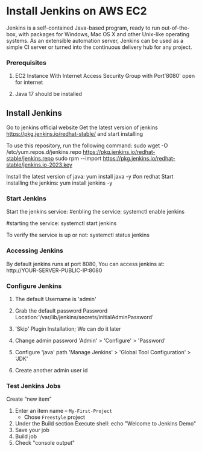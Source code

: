 # Install Jenkins on AWS EC2
Jenkins is a self-contained Java-based program, ready to run out-of-the-box, with packages for Windows, Mac OS X and other Unix-like operating systems. As an extensible automation server, Jenkins can be used as a simple CI server or turned into the continuous delivery hub for any project.

### Prerequisites
1. EC2 Instance
With Internet Access
Security Group with Port'8080' open for internet

2. Java 17 should be installed

## Install Jenkins
Go to jenkins official website
Get the latest version of jenkins https://pkg.jenkins.io/redhat-stable/ and start installing

To use this repository, run the following command:
sudo wget -O /etc/yum.repos.d/jenkins.repo https://pkg.jenkins.io/redhat-stable/jenkins.repo
sudo rpm --import https://pkg.jenkins.io/redhat-stable/jenkins.io-2023.key

Install the latest version of java: 
yum install java -y #on redhat
Start installing the jenkins:
yum install jenkins -y

### Start Jenkins
Start the jenkins service:
#enbling the service:
systemctl enable jenkins

#starting the service:
systemctl start jenkins

To verify the service is up or not:
systemctl status jenkins

### Accessing Jenkins
By default jenkins runs at port 8080, You can access jenkins at:
http://YOUR-SERVER-PUBLIC-IP:8080

### Configure Jenkins
1. The default Username is 'admin'
2. Grab the default password
Password Location:'/var/lib/jenkins/secrets/initialAdminPassword'
3. 'Skip' Plugin Installation; We can do it later

4. Change admin password
'Admin' > 'Configure' > 'Password'
5. Configure 'java' path
'Manage Jenkins' > 'Global Tool Configuration' > 'JDK'
6. Create another admin user id

### Test Jenkins Jobs
Create “new item”
1. Enter an item name – `My-First-Project`
   - Chose `Freestyle` project
2. Under the Build section
	Execute shell: echo "Welcome to Jenkins Demo"
3. Save your job 
4. Build job
5. Check "console output"
